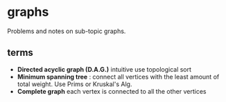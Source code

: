 # graphs
Problems and notes on sub-topic graphs.


## terms
- **Directed acyclic graph (D.A.G.)** intuitive use topological sort
- **Minimum spanning tree** : connect all vertices with the least amount of total weight. Use Prims or Kruskal's Alg.
- **Complete graph** each vertex is connected to all the other vertices

